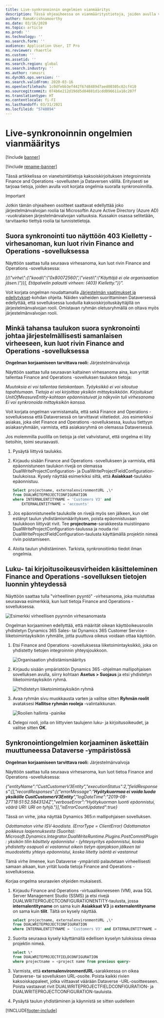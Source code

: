 ```yaml
---
title: Live-synkronoinnin ongelmien vianmääritys
description: Tässä ohjeaiheessa on vianmääritystietoja, joiden avulla voit korjata ongelmia suoralla synkronoinnilla.
author: RamaKrishnamoorthy
ms.date: 03/16/2020
ms.topic: article
ms.prod: ''
ms.technology: ''
ms.search.form: ''
audience: Application User, IT Pro
ms.reviewer: rhaertle
ms.custom: ''
ms.assetid: ''
ms.search.region: global
ms.search.industry: ''
ms.author: ramasri
ms.dyn365.ops.version: ''
ms.search.validFrom: 2020-03-16
ms.openlocfilehash: 1c0dfebb3ef442f67d8489d7aed00305c02cf410
ms.sourcegitcommit: 074b6e212d19dd5d84881d1cdd096611a18c207f
ms.translationtype: HT
ms.contentlocale: fi-FI
ms.lasthandoff: 03/31/2021
ms.locfileid: "5748894"
---
```

# <a name="troubleshoot-live-synchronization-issues"></a>Live-synkronoinnin ongelmien vianmääritys

[!include [banner](../../includes/banner.md)]

[!include [rename-banner](~/includes/cc-data-platform-banner.md)]



Tässä artikkelissa on vianetsintätietoja kaksoiskirjoituksen integroinnista Finance and Operations -sovellusten ja Dataversen välillä. Erityisesti se tarjoaa tietoja, joiden avulla voit korjata ongelmia suoralla synkronoinnilla.

> [!IMPORTANT]
> Jotkin tämän ohjeaiheen osoitteet saattavat edellyttää joko järjestelmänvalvojan roolia tai Microsoftin Azure Active Directory (Azure AD) -vuokralaisen järjestelmänvalvojan valtuuksia. Kussakin osassa selitetään, tarvitaanko tiettyä roolia tai tunnistetietoja.

## <a name="live-synchronization-throws-a-403-forbidden-error-when-you-create-a-row-in-a-finance-and-operations-app"></a>Suora synkronointi tuo näyttöön 403 Kielletty -virhesanoman, kun luot rivin Finance and Operations -sovelluksessa

Näyttöön saattaa tulla seuraava virhesanoma, kun luot rivin Finance and Operations -sovelluksessa:

*\[{\\"virhe\\":{\\"koodi\\":\\"0x80072560\\",\\"viesti\\":\\"Käyttäjä ei ole organisaation jäsen.\\"}}\], Etäpalvelin palautti virheen: (403) Kielletty."}}".*

Voit korjata ongelman noudattamalla [Järjestelmän vaatimukset ja edellytykset](requirements-and-prerequisites.md)-kohdan ohjeita. Näiden vaiheiden suorittaminen Dataversessä edellyttää, että sovelluksessa luoduilla kaksoiskirjoituskäyttäjillä on järjestelmänvalvojan rooli. Omistavan ryhmän oletusryhmällä on oltava myös järjestelmänvalvojan rooli.

## <a name="live-synchronization-for-any-table-consistently-throws-a-similar-error-when-you-create-a-row-in-a-finance-and-operations-app"></a>Minkä tahansa taulukon suora synkronointi johtaa järjestelmällisesti samanlaisen virheeseen, kun luot rivin Finance and Operations -sovelluksessa

**Ongelman korjaamiseen tarvittava rooli:** Järjestelmänvalvoja

Näyttöön saattaa tulla seuraavan kaltainen virhesanoma aina, kun yrität tallentaa Finance and Operations -sovelluksen taulukon tietoja:

*Muutoksia ei voi tallentaa tietokantaan. Työyksikkö ei voi sitoutua tapahtumaan. Tietoja ei voi kirjoittaa yksikön mittayksikköön. Kirjoitukset UnitOfMeasureEntity-kohtaan epäonnistuivat ja näkyviin tuli virhesanoma Ei voi synkronoida mittayksikön kanssa.*

Voit korjata ongelman varmistamalla, että sekä Finance and Operations -sovelluksessa että Dataversessä on tarvittavat viitetiedot. Jos esimerkiksi asiakas, joka olet Finance and Operations -sovelluksessa, kuuluu tiettyyn asiakasryhmään, varmista, että asiakasryhmä on olemassa Dataversessä.

Jos molemmilla puolilla on tietoja ja olet vahvistanut, että ongelma ei liity tietoihin, toimi seuraavasti.

1. Pysäytä liittyvä taulukko.
2. Kirjaudu sisään Finance and Operations -sovellukseen ja varmista, että epäonnistuneen taulukon rivejä on olemassa DualWriteProjectConfiguration- ja DualWriteProjectFieldConfiguration-taulukoissa. Kysely näyttää esimerkiksi siltä, että **Asiakkaat**-taulukko epäonnistuu.

    ```sql
    Select projectname, externalenvironmentURL ,\* 
    from DUALWRITEPROJECTCONFIGURATION 
    where INTERNALENTITYNAME = 'Customers V3' and
        EXTERNALENTITYNAME = 'accounts' 
    ```

3. Jos epäonnistuneelle taulukolle on rivejä myös sen jälkeen, kun olet estänyt taulun yhdistämismäärityksen, poista epäonnistuvaan taulukkoon liittyvät rivit. Tee **projectname**-sarakkeesta muistiinpano DualWriteProjectConfiguration-taulussa ja nouda rivi DualWriteProjectFieldConfiguration-taulusta käyttämällä projektin nimeä rivin poistamiseen.
4. Aloita taulun yhdistäminen. Tarkista, synkronoitiinko tiedot ilman ongelmia.

## <a name="handle-read-or-write-privilege-errors-when-you-create-data-in-a-finance-and-operations-app"></a>Luku- tai kirjoitusoikeusvirheiden käsitteleminen Finance and Operations -sovelluksen tietojen luonnin yhteydessä

Näyttöön saattaa tulla "virheellinen pyyntö" -virhesanoma, joka muistuttaa seuraavaa esimerkkiä, kun luot tietoja Finance and Operations -sovelluksessa.

![Esimerkki virheellisen pyynnön virhesanomasta](media/error_record_id_source.png)

Ongelman korjaaminen edellyttää, että määrität oikean käyttöoikeusroolin yhdistetyn Dynamics 365 Sales- tai Dynamics 365 Customer Service -liiketoimintayksikön ryhmälle, jotta puuttuva oikeus voidaan ottaa käyttöön.

1. Etsi Finance and Operations -sovelluksessa liiketoimintayksikkö, joka on yhdistetty tietojen integroinnin yhteysjoukkoon.

    ![Organisaation yhdistämismääritys](media/mapped_business_unit.png)

2. Kirjaudu sisään ympäristöön Dynamics 365 -ohjelman mallipohjaisen sovelluksen avulla, siirry kohtaan **Asetus \> Suojaus** ja etsi yhdistetyn liiketoimintayksikön ryhmä.

    ![Yhdistetyn liiketoimintayksikön ryhmä](media/setting_security_page.png)

3. Avaa ryhmän sivu muokkausta varten ja valitse sitten **Ryhmän roolit** avataksesi **Hallitse ryhmän rooleja** -valintaikkunan.

    ![Roolien hallinta -painike](media/manage_team_roles.png)

4. Delegoi rooli, jolla on liittyvien taulujenn luku- ja kirjoitusoikeudet, ja valitse sitten **OK**.

## <a name="fix-synchronization-issues-in-an-environment-that-has-a-recently-changed-dataverse-environment"></a>Synkronointiongelmien korjaaminen äskettäin muuttuneessa Dataverse -ympäristössä

**Ongelman korjaamiseen tarvittava rooli:** Järjestelmänvalvoja

Näyttöön saattaa tulla seuraava virhesanoma, kun luot tietoa Finance and Operations -sovelluksessa:

*{"entityName":"CustCustomerV3Entity","executionStatus":2,"fieldResponses":\[\],"recordResponses":\[{"errorMessage":"**Hyötykuormaa ei voida luoda yksikölle CustCustomerV3Entity**","logDateTime":"2019-08-27T18:51:52.5843124Z","verboseError":"Hyötykuorman luonti epäonnistui, väärä URI: URI on tyhjä."}\],"isErrorCountUpdated":true}*

Tässä on virhe, joka näyttää Dynamics 365:n mallipohjaisen sovelluksen.

*Odottamaton virhe ISV-koodista. (ErrorType = ClientError) Odottamaton poikkeus laajennuksesta (Suorita): Microsoft.Dynamics.Integrator.DualWriteRuntime.Plugins.PostCommitPlugin: yksikön tilin käsittely epäonnistui - (yhteysyritys epäonnistui, koska yhdistetty osapuoli ei vastannut oikein tietyn ajanjakson jälkeen tai muodostettu yhteys epäonnistui, koska liitetty isäntä ei vastannut*

Tämä virhe ilmenee, kun Dataverse -ympäristö palautetaan virheellisesti samaan aikaan, kun yrität luoda tietoja Finance and Operations -sovelluksessa.

Korjaa ongelma seuraavien ohjeiden mukaisesti.

1. Kirjaudu Finance and Operations -virtuaalikoneeseen (VM), avaa SQL Server Management Studio (SSMS) ja etsi rivejä DUALWRITEPROJECTCONFIGURATIONENTITY-taulusta, jossa **internalentityname** on sama kuin **Asiakkaat V3** ja **externalentityname** on sama kuin **tilit**. Tältä on kysely näyttää.

    ```sql
    select projectname, externalenvironmentURL ,\* 
    from DUALWRITEPROJECTCONFIGURATION 
    where INTERNALENTITYNAME = 'Customers V3' and EXTERNALENTITYNAME = 'accounts'
    ```

2. Suorita seuraava kysely käyttämällä edellisen kyselyn tuloksissa olevaa projektin nimeä.

    ```sql
    select \* 
    from DUALWRITEPROJECTFIELDCONFIGURATION 
    where projectname = <project name from previous query>
    ```

3. Varmista, että **externalenvironmentURL**-sarakkeessa on oikea Dataverse- tai sovelluksen URL-osoite. Poista kaikki rivien kaksoiskappaleet, jotka viittaavat väärään Dataverse -URL-osoitteeseen. Poista vastaavat rivit DUALWRITEPROJECTFIELDCONFIGURATION- ja DUALWRITEPROJECTCONFIGURATION-tauluista.
4. Pysäytä taulun yhdistäminen ja käynnistä se sitten uudelleen


[!INCLUDE[footer-include](../../../../includes/footer-banner.md)]